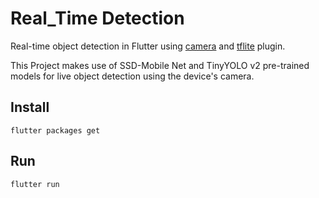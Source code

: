# Real_Time Detection

Real-time object detection in Flutter using [camera](https://pub.dartlang.org/packages/camera) and [tflite](https://pub.dartlang.org/packages/tflite) plugin. 

This Project makes use of SSD-Mobile Net and TinyYOLO v2 pre-trained models for live object detection using the device's camera.

## Install 

```
flutter packages get
```

## Run

```
flutter run
```
